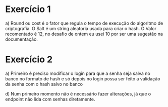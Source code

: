 # Exercício 1

a) Round ou cost é o fator que regula o tempo de execução do algoritmo de criptografia. O Salt é um string aleatoria usada para criar o hash. O Valor recomentado é 12, no desafio de ontem eu usei 10 por ser uma sugestão na documentação.

# Exercício 2

a) Primeiro é preciso modificar o login para que a senha seja salva no banco no formato de hash e só depois no login possa ser feito a validação da senha com o hash salvo no banco

d) Num primeiro momento não é necessário fazer alterações, já que o endpoint não lida com senhas diretamente.
